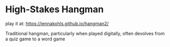 # High-Stakes Hangman

play it at: https://jennakohls.github.io/hangman2/

Traditional hangman, particularly when played digitally, often devolves from a quiz game to a
word game

